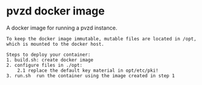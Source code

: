 pvzd docker image
=================

A docker image for running a pvzd instance.

    To keep the docker image immutable, mutable files are located in /opt, which is mounted to the docker host.

    Steps to deploy your container:
    1. build.sh: create docker image
    2. configure files in ./opt:
        2.1 replace the default key material in opt/etc/pki!
    3. run.sh  run the container using the image created in step 1
